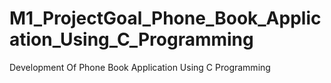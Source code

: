 # M1_ProjectGoal_Phone_Book_Application_Using_C_Programming

Development Of Phone Book Application Using C Programming
